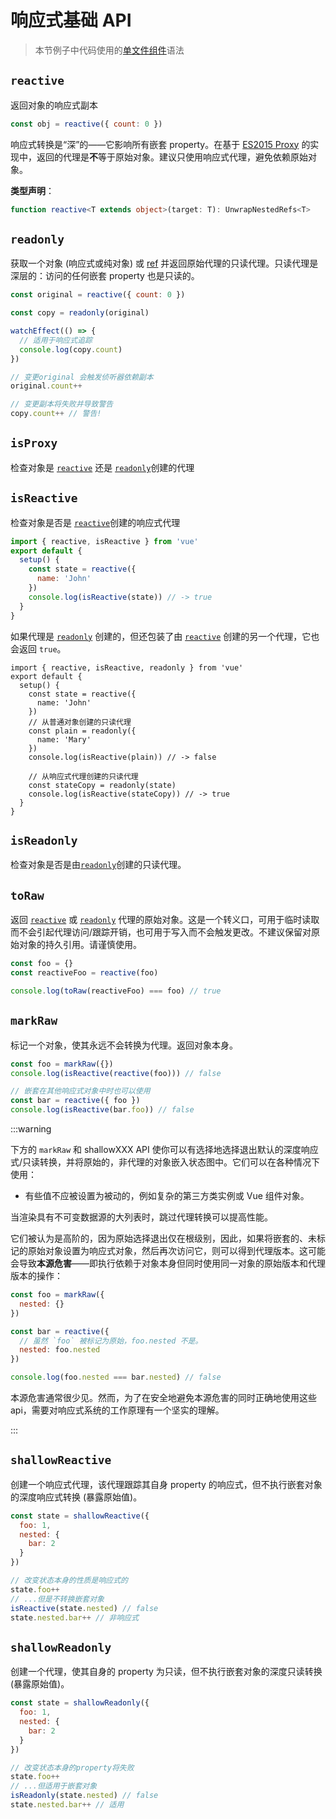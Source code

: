 # 响应式基础 API

> 本节例子中代码使用的[单文件组件](../guide/single-file-component.html)语法

## `reactive`

返回对象的响应式副本

```js
const obj = reactive({ count: 0 })
```

响应式转换是“深”的——它影响所有嵌套 property。在基于 [ES2015 Proxy](https://developer.mozilla.org/en-US/docs/Web/JavaScript/Reference/Global_Objects/Proxy) 的实现中，返回的代理是**不**等于原始对象。建议只使用响应式代理，避免依赖原始对象。

**类型声明**：

```ts
function reactive<T extends object>(target: T): UnwrapNestedRefs<T>
```

## `readonly`

获取一个对象 (响应式或纯对象) 或 [ref](./refs-api.html#ref) 并返回原始代理的只读代理。只读代理是深层的：访问的任何嵌套 property 也是只读的。

```js
const original = reactive({ count: 0 })

const copy = readonly(original)

watchEffect(() => {
  // 适用于响应式追踪
  console.log(copy.count)
})

// 变更original 会触发侦听器依赖副本
original.count++

// 变更副本将失败并导致警告
copy.count++ // 警告!
```

## `isProxy`

检查对象是 [`reactive`](#reactive) 还是 [`readonly`](#readonly)创建的代理

## `isReactive`

检查对象是否是 [`reactive`](#reactive)创建的响应式代理

```js
import { reactive, isReactive } from 'vue'
export default {
  setup() {
    const state = reactive({
      name: 'John'
    })
    console.log(isReactive(state)) // -> true
  }
}
```


如果代理是 [`readonly`](#readonly) 创建的，但还包装了由 [`reactive`](#reactive) 创建的另一个代理，它也会返回 `true`。


```js{7-15}
import { reactive, isReactive, readonly } from 'vue'
export default {
  setup() {
    const state = reactive({
      name: 'John'
    })
    // 从普通对象创建的只读代理
    const plain = readonly({
      name: 'Mary'
    })
    console.log(isReactive(plain)) // -> false

    // 从响应式代理创建的只读代理
    const stateCopy = readonly(state)
    console.log(isReactive(stateCopy)) // -> true
  }
}
```

## `isReadonly`

检查对象是否是由[`readonly`](#readonly)创建的只读代理。

## `toRaw`

返回 [`reactive`](#reactive) 或 [`readonly`](#readonly) 代理的原始对象。这是一个转义口，可用于临时读取而不会引起代理访问/跟踪开销，也可用于写入而不会触发更改。不建议保留对原始对象的持久引用。请谨慎使用。

```js
const foo = {}
const reactiveFoo = reactive(foo)

console.log(toRaw(reactiveFoo) === foo) // true
```

## `markRaw`

标记一个对象，使其永远不会转换为代理。返回对象本身。

```js
const foo = markRaw({})
console.log(isReactive(reactive(foo))) // false

// 嵌套在其他响应式对象中时也可以使用
const bar = reactive({ foo })
console.log(isReactive(bar.foo)) // false
```

:::warning

下方的 `markRaw` 和 shallowXXX API 使你可以有选择地选择退出默认的深度响应式/只读转换，并将原始的，非代理的对象嵌入状态图中。它们可以在各种情况下使用：

- 有些值不应被设置为被动的，例如复杂的第三方类实例或 Vue 组件对象。

当渲染具有不可变数据源的大列表时，跳过代理转换可以提高性能。


它们被认为是高阶的，因为原始选择退出仅在根级别，因此，如果将嵌套的、未标记的原始对象设置为响应式对象，然后再次访问它，则可以得到代理版本。这可能会导致**本源危害**——即执行依赖于对象本身但同时使用同一对象的原始版本和代理版本的操作：

```js
const foo = markRaw({
  nested: {}
})

const bar = reactive({
  // 虽然 `foo` 被标记为原始，foo.nested 不是。
  nested: foo.nested
})

console.log(foo.nested === bar.nested) // false
```

本源危害通常很少见。然而，为了在安全地避免本源危害的同时正确地使用这些 api，需要对响应式系统的工作原理有一个坚实的理解。

:::

## `shallowReactive`

创建一个响应式代理，该代理跟踪其自身 property 的响应式，但不执行嵌套对象的深度响应式转换 (暴露原始值)。

```js
const state = shallowReactive({
  foo: 1,
  nested: {
    bar: 2
  }
})

// 改变状态本身的性质是响应式的
state.foo++
// ...但是不转换嵌套对象
isReactive(state.nested) // false
state.nested.bar++ // 非响应式
```

## `shallowReadonly`

创建一个代理，使其自身的 property 为只读，但不执行嵌套对象的深度只读转换 (暴露原始值)。


```js
const state = shallowReadonly({
  foo: 1,
  nested: {
    bar: 2
  }
})

// 改变状态本身的property将失败
state.foo++
// ...但适用于嵌套对象
isReadonly(state.nested) // false
state.nested.bar++ // 适用
```

